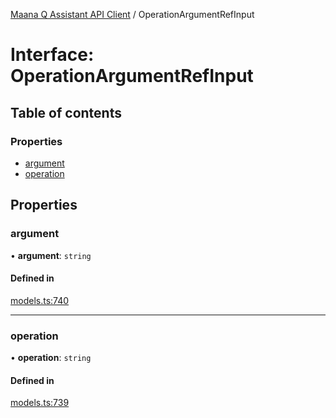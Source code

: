 [Maana Q Assistant API Client](../README.md) / OperationArgumentRefInput

# Interface: OperationArgumentRefInput

## Table of contents

### Properties

- [argument](OperationArgumentRefInput.md#argument)
- [operation](OperationArgumentRefInput.md#operation)

## Properties

### argument

• **argument**: `string`

#### Defined in

[models.ts:740](https://github.com/maana-io/q-assistant-client/blob/develop/src/models.ts#L740)

___

### operation

• **operation**: `string`

#### Defined in

[models.ts:739](https://github.com/maana-io/q-assistant-client/blob/develop/src/models.ts#L739)
